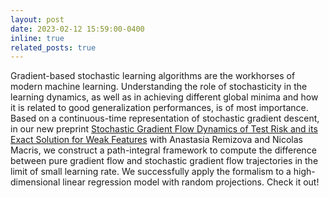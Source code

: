 ```yaml
---
layout: post
date: 2023-02-12 15:59:00-0400
inline: true
related_posts: true
---
```


Gradient-based stochastic learning algorithms are the workhorses of modern machine learning. Understanding the role of stochasticity in the learning dynamics, as well as in achieving different global minima and how it is related to good generalization performances, is of most importance. Based on a continuous-time representation of stochastic gradient descent, in our new preprint [Stochastic Gradient Flow Dynamics of Test Risk and its Exact Solution for Weak Features](https://arxiv.org/abs/2402.07626) with Anastasia Remizova and Nicolas Macris, we construct a path-integral framework to compute the difference between pure gradient flow and stochastic gradient flow trajectories in the limit of small learning rate. We successfully apply the formalism to a high-dimensional linear regression model with random projections. Check it out!